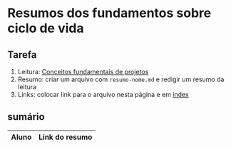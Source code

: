 # Resumos dos fundamentos sobre ciclo de vida

## Tarefa

1. Leitura: [Conceitos fundamentais de projetos](https://sites.google.com/site/gerenciadeprojetosdeti/aulas-1/conceitos-e-fundamentos-de-gestao-de-projeto)
2. Resumo: criar um arquivo com ```resumo-nome.md``` e redigir um resumo da leitura
3. Links: colocar link para o arquivo nesta página e em [index](../../index.md)

## sumário

| Aluno | Link do resumo |
| --- | --- |
